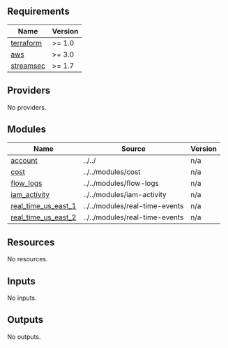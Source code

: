 <!-- BEGIN_TF_DOCS -->
## Requirements

| Name | Version |
|------|---------|
| <a name="requirement_terraform"></a> [terraform](#requirement\_terraform) | >= 1.0 |
| <a name="requirement_aws"></a> [aws](#requirement\_aws) | >= 3.0 |
| <a name="requirement_streamsec"></a> [streamsec](#requirement\_streamsec) | >= 1.7 |

## Providers

No providers.

## Modules

| Name | Source | Version |
|------|--------|---------|
| <a name="module_account"></a> [account](#module\_account) | ../../ | n/a |
| <a name="module_cost"></a> [cost](#module\_cost) | ../../modules/cost | n/a |
| <a name="module_flow_logs"></a> [flow\_logs](#module\_flow\_logs) | ../../modules/flow-logs | n/a |
| <a name="module_iam_activity"></a> [iam\_activity](#module\_iam\_activity) | ../../modules/iam-activity | n/a |
| <a name="module_real_time_us_east_1"></a> [real\_time\_us\_east\_1](#module\_real\_time\_us\_east\_1) | ../../modules/real-time-events | n/a |
| <a name="module_real_time_us_east_2"></a> [real\_time\_us\_east\_2](#module\_real\_time\_us\_east\_2) | ../../modules/real-time-events | n/a |

## Resources

No resources.

## Inputs

No inputs.

## Outputs

No outputs.
<!-- END_TF_DOCS -->
